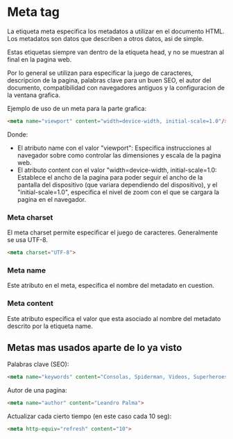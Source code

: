 # Meta tag

La etiqueta meta especifica los metadatos a utilizar en el documento HTML. Los metadatos son datos que describen a otros datos, asi de simple.

Estas etiquetas siempre van dentro de la etiqueta head, y no se muestran al final en la pagina web.

Por lo general se utilizan para especificar la juego de caracteres, descripcion de la pagina, palabras clave para un buen SEO, el autor del documento, compatibilidad con navegadores antiguos y la configuracion de la ventana grafica.

Ejemplo de uso de un meta para la parte grafica:

```html
<meta name="viewport" content="width=device-width, initial-scale=1.0"/>
```

Donde:

- El atributo name con el valor "viewport": Especifica instrucciones al navegador sobre como controlar las dimensiones y escala de la pagina web.
- El atributo content con el valor "width=device-width, initial-scale=1.0: Establece el ancho de la pagina para poder seguir el ancho de la pantalla del dispositivo (que variara dependiendo del dispositivo), y el "initial-scale=1.0", especifica el nivel de zoom con el que se cargara la pagina en el navegador.



### Meta charset

El meta charset permite especificar el juego de caracteres. Generalmente se usa UTF-8.

```html
<meta charset="UTF-8">
```

### Meta name

Este atributo en el meta, especifica el nombre del metadato en cuestion.

### Meta content

Este atributo especifica el valor que esta asociado al nombre del metadato descrito por la etiqueta name.


## Metas mas usados aparte de lo ya visto

Palabras clave (SEO):

```html
<meta name="keywords" content="Consolas, Spiderman, Videos, Superheroes, Musica, Araña, Spider, Valores">
```

Autor de una pagina:

```html
<meta name="author" content="Leandro Palma">
```

Actualizar cada cierto tiempo (en este caso cada 10 seg):

```html
<meta http-equiv="refresh" content="10">
```
